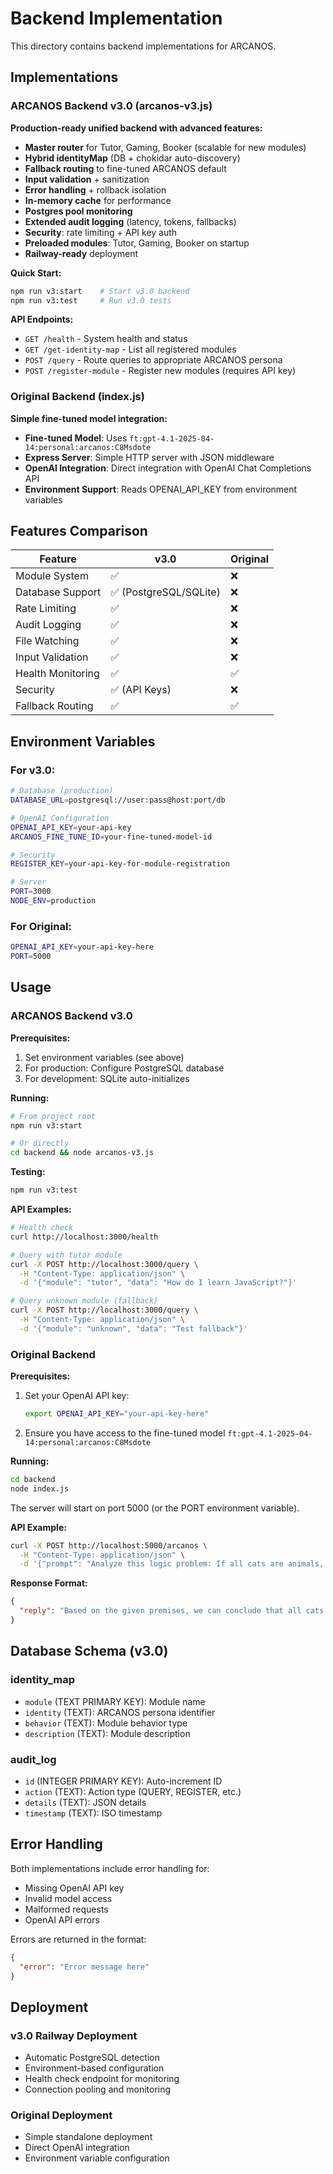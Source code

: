 # Backend Implementation

This directory contains backend implementations for ARCANOS.

## Implementations

### ARCANOS Backend v3.0 (arcanos-v3.js)
**Production-ready unified backend with advanced features:**

- **Master router** for Tutor, Gaming, Booker (scalable for new modules)
- **Hybrid identityMap** (DB + chokidar auto-discovery)
- **Fallback routing** to fine-tuned ARCANOS default
- **Input validation** + sanitization
- **Error handling** + rollback isolation
- **In-memory cache** for performance
- **Postgres pool monitoring**
- **Extended audit logging** (latency, tokens, fallbacks)
- **Security**: rate limiting + API key auth
- **Preloaded modules**: Tutor, Gaming, Booker on startup
- **Railway-ready** deployment

**Quick Start:**
```bash
npm run v3:start    # Start v3.0 backend
npm run v3:test     # Run v3.0 tests
```

**API Endpoints:**
- `GET /health` - System health and status
- `GET /get-identity-map` - List all registered modules
- `POST /query` - Route queries to appropriate ARCANOS persona
- `POST /register-module` - Register new modules (requires API key)

### Original Backend (index.js)
**Simple fine-tuned model integration:**

- **Fine-tuned Model**: Uses `ft:gpt-4.1-2025-04-14:personal:arcanos:C8Msdote`
- **Express Server**: Simple HTTP server with JSON middleware
- **OpenAI Integration**: Direct integration with OpenAI Chat Completions API
- **Environment Support**: Reads OPENAI_API_KEY from environment variables

## Features Comparison

| Feature | v3.0 | Original |
|---------|------|----------|
| Module System | ✅ | ❌ |
| Database Support | ✅ (PostgreSQL/SQLite) | ❌ |
| Rate Limiting | ✅ | ❌ |
| Audit Logging | ✅ | ❌ |
| File Watching | ✅ | ❌ |
| Input Validation | ✅ | ❌ |
| Health Monitoring | ✅ | ✅ |
| Security | ✅ (API Keys) | ❌ |
| Fallback Routing | ✅ | ✅ |

## Environment Variables

### For v3.0:
```bash
# Database (production)
DATABASE_URL=postgresql://user:pass@host:port/db

# OpenAI Configuration
OPENAI_API_KEY=your-api-key
ARCANOS_FINE_TUNE_ID=your-fine-tuned-model-id

# Security
REGISTER_KEY=your-api-key-for-module-registration

# Server
PORT=3000
NODE_ENV=production
```

### For Original:
```bash
OPENAI_API_KEY=your-api-key-here
PORT=5000
```

## Usage

### ARCANOS Backend v3.0

**Prerequisites:**
1. Set environment variables (see above)
2. For production: Configure PostgreSQL database
3. For development: SQLite auto-initializes

**Running:**
```bash
# From project root
npm run v3:start

# Or directly
cd backend && node arcanos-v3.js
```

**Testing:**
```bash
npm run v3:test
```

**API Examples:**
```bash
# Health check
curl http://localhost:3000/health

# Query with tutor module
curl -X POST http://localhost:3000/query \
  -H "Content-Type: application/json" \
  -d '{"module": "tutor", "data": "How do I learn JavaScript?"}'

# Query unknown module (fallback)
curl -X POST http://localhost:3000/query \
  -H "Content-Type: application/json" \
  -d '{"module": "unknown", "data": "Test fallback"}'
```

### Original Backend

**Prerequisites:**

1. Set your OpenAI API key:
   ```bash
   export OPENAI_API_KEY="your-api-key-here"
   ```

2. Ensure you have access to the fine-tuned model `ft:gpt-4.1-2025-04-14:personal:arcanos:C8Msdote`

**Running:**
```bash
cd backend
node index.js
```
The server will start on port 5000 (or the PORT environment variable).

**API Example:**
```bash
curl -X POST http://localhost:5000/arcanos \
  -H "Content-Type: application/json" \
  -d '{"prompt": "Analyze this logic problem: If all cats are animals, and some animals are pets, what can we conclude about cats?"}'
```

**Response Format:**
```json
{
  "reply": "Based on the given premises, we can conclude that all cats are animals (given directly). However, we cannot definitively conclude that cats are pets, as the second premise only states that some animals are pets, not all animals."
}
```

## Database Schema (v3.0)

### identity_map
- `module` (TEXT PRIMARY KEY): Module name
- `identity` (TEXT): ARCANOS persona identifier
- `behavior` (TEXT): Module behavior type
- `description` (TEXT): Module description

### audit_log
- `id` (INTEGER PRIMARY KEY): Auto-increment ID
- `action` (TEXT): Action type (QUERY, REGISTER, etc.)
- `details` (TEXT): JSON details
- `timestamp` (TEXT): ISO timestamp

## Error Handling

Both implementations include error handling for:
- Missing OpenAI API key
- Invalid model access
- Malformed requests
- OpenAI API errors

Errors are returned in the format:
```json
{
  "error": "Error message here"
}
```

## Deployment

### v3.0 Railway Deployment
- Automatic PostgreSQL detection
- Environment-based configuration
- Health check endpoint for monitoring
- Connection pooling and monitoring

### Original Deployment
- Simple standalone deployment
- Direct OpenAI integration
- Environment variable configuration